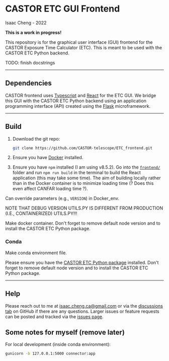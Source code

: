 # CASTOR ETC GUI Frontend

Isaac Cheng - 2022

**This is a work in progress!**

This repository is for the  graphical user interface (GUI) frontend for the CASTOR
Exposure Time Calculator (ETC). This is meant to be used with the CASTOR ETC Python
backend.

TODO: finish docstrings

---

## Dependencies

CASTOR frontend uses [Typescript](https://www.typescriptlang.org/) and
[React](https://reactjs.org/) for the ETC GUI. We bridge this GUI with the CASTOR ETC
Python backend using an application programming interface (API) created using the
[Flask](https://flask.palletsprojects.com/en/2.0.x/) microframework.

---

## Build

1. Download the git repo:

   ```bash
   git clone https://github.com/CASTOR-telescope/ETC_frontend.git
   ```

2. Ensure you have [Docker](https://docs.docker.com/get-started/) installed.

3. Ensure you have `npm` installed (I am using v8.5.2). Go into the
   [`frontend/`](frontend/) folder and run `npm run build` in the terminal to build the
   React application (this may take some time). The aim of building locally rather than in
   the Docker container is to minimize loading time (? Does this even affect CANFAR
   loading time ?).

Can override parameters (e.g., `VERSION`) in Docker_env.

NOTE THAT DEBUG VERSION UTILS.PY IS DIFFERENT FROM PRODUCTION (I.E., CONTAINERIZED)
UTILS.PY!!!

Make docker container. Don't forget to remove default node version and to install the
CASTOR ETC Python package.

### Conda

Make conda environment file.

Please ensure you have the [CASTOR ETC Python
package](https://github.com/CASTOR-telescope/ETC) installed. Don't forget to remove
default node version and to install the CASTOR ETC Python package.

<!--
After npm install, may need to use

```bash
npm install --save-dev react-split-pane --force
```

because of a dependency issue (<https://github.com/tomkp/react-split-pane/issues/713>).
-->

---

## Help

Please reach out to me at [isaac.cheng.ca@gmail.com](mailto:isaac.cheng.ca@gmail.com) or
via the [discussions tab](https://github.com/CASTOR-telescope/ETC_frontend/discussions) on
GitHub if there are any questions. Larger issues or feature requests can be posted and
tracked via the [issues page](https://github.com/CASTOR-telescope/ETC_frontend/issues).

## Some notes for myself (remove later)

For local development (inside conda environment):

```bash
gunicorn -b 127.0.0.1:5000 connector:app
```
